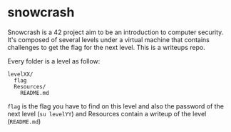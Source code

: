 # snowcrash

Snowcrash is a 42 project aim to be an introduction to computer security.
It's composed of several levels under a virtual machine that contains challenges to get the flag for the next level. This is a writeups repo.

Every folder is a level as follow:
```
levelXX/
  flag
  Resources/
    README.md
```
`flag` is the flag you have to find on this level and also the password of the next level (`su levelYY`) and Resources contain a writeup of the level (`README.md`)
